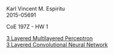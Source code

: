 Karl Vincent M. Espiritu  
2015-05691

CoE 197Z - HW 1

[3 Layered Multilayered Perceptron](https://github.com/espiritukarl/EEEworks/blob/master/3layerMLP.ipynb)  
[3 Layered Convolutional Neural Network](https://github.com/espiritukarl/EEEworks/blob/master/3layerCNN.ipynb)
